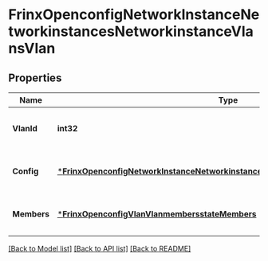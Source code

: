 # FrinxOpenconfigNetworkInstanceNetworkinstancesNetworkinstanceVlansVlan

## Properties
Name | Type | Description | Notes
------------ | ------------- | ------------- | -------------
**VlanId** | **int32** | Optional[references the configured vlan-id] REF:Optional.empty | [optional] [default to null]
**Config** | [***FrinxOpenconfigNetworkInstanceNetworkinstancesNetworkinstanceVlansVlanConfig**](frinx.openconfig.network.instance.networkinstances.networkinstance.vlans.vlan.Config.md) | Optional[Configuration parameters for VLANs] REF:Optional.empty | [optional] [default to null]
**Members** | [***FrinxOpenconfigVlanVlanmembersstateMembers**](frinx.openconfig.vlan.vlanmembersstate.Members.md) | Optional[Enclosing container for list of member interfaces] REF:Optional.empty | [optional] [default to null]

[[Back to Model list]](../README.md#documentation-for-models) [[Back to API list]](../README.md#documentation-for-api-endpoints) [[Back to README]](../README.md)


